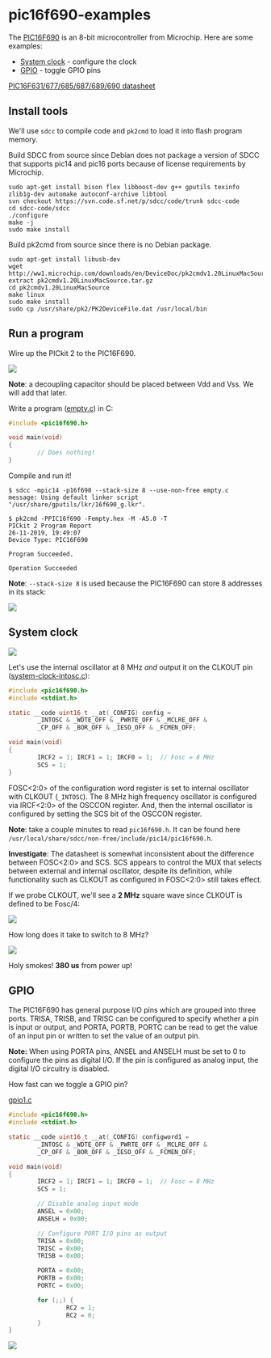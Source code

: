 # pic16f690-examples

The [PIC16F690](https://microchip.com/wwwproducts/en/PIC16F690) is an 8-bit microcontroller from Microchip. Here are some examples:

  * [System clock](#system-clock) - configure the clock
  * [GPIO](#gpio) - toggle GPIO pins

[PIC16F631/677/685/687/689/690 datasheet](http://ww1.microchip.com/downloads/en/DeviceDoc/40001262F.pdf)

## Install tools

We'll use ```sdcc``` to compile code and ```pk2cmd``` to load it into flash program memory.

Build SDCC from source since Debian does not package a version of SDCC that supports pic14 and pic16 ports because of license requirements by Microchip.

```
sudo apt-get install bison flex libboost-dev g++ gputils texinfo zlib1g-dev automake autoconf-archive libtool
svn checkout https://svn.code.sf.net/p/sdcc/code/trunk sdcc-code
cd sdcc-code/sdcc
./configure
make -j
sudo make install
```

Build pk2cmd from source since there is no Debian package.

```
sudo apt-get install libusb-dev
wget http://ww1.microchip.com/downloads/en/DeviceDoc/pk2cmdv1.20LinuxMacSource.tar.gz
extract pk2cmdv1.20LinuxMacSource.tar.gz
cd pk2cmdv1.20LinuxMacSource
make linux
sudo make install
sudo cp /usr/share/pk2/PK2DeviceFile.dat /usr/local/bin
```

## Run a program

Wire up the PICkit 2 to the PIC16F690.

![](https://i.postimg.cc/wjCZbywj/IMG-1332.jpg)

**Note**: a decoupling capacitor should be placed between Vdd and Vss. We will add that later.

Write a program ([empty.c](empty.c)) in C:

```c
#include <pic16f690.h>

void main(void)
{
        // Does nothing!
}
```

Compile and run it!

```
$ sdcc -mpic14 -p16f690 --stack-size 8 --use-non-free empty.c
message: Using default linker script "/usr/share/gputils/lkr/16f690_g.lkr".

$ pk2cmd -PPIC16f690 -Fempty.hex -M -A5.0 -T
PICkit 2 Program Report
26-11-2019, 19:49:07
Device Type: PIC16F690

Program Succeeded.

Operation Succeeded
```

**Note**: ```--stack-size 8``` is used because the PIC16F690 can store 8 addresses in its stack:

![](https://i.postimg.cc/zvP8LD8H/stack.png)

## System clock

![](https://i.postimg.cc/QMjw3GZ2/system-clock.jpg)

Let's use the internal oscillator at 8 MHz *and* output it on the CLKOUT pin ([system-clock-intosc.c](system-clock-intosc.c)):

```c
#include <pic16f690.h>
#include <stdint.h>

static __code uint16_t __at(_CONFIG) config =
        _INTOSC & _WDTE_OFF & _PWRTE_OFF & _MCLRE_OFF &
        _CP_OFF & _BOR_OFF & _IESO_OFF & _FCMEN_OFF;

void main(void)
{
        IRCF2 = 1; IRCF1 = 1; IRCF0 = 1;  // Fosc = 8 MHz
        SCS = 1;
}
```

FOSC<2:0> of the configuration word register is set to internal oscillator with CLKOUT (```_INTOSC```). The 8 MHz high frequency oscillator is configured via IRCF<2:0> of the OSCCON register. And, then the internal oscillator is configured by setting the SCS bit of the OSCCON register.

**Note**: take a couple minutes to read ```pic16f690.h```. It can be found here ```/usr/local/share/sdcc/non-free/include/pic14/pic16f690.h```.

**Investigate**: The datasheet is somewhat inconsistent about the difference between FOSC<2:0> and SCS. SCS appears to control the MUX that selects between external and internal oscillator, despite its definition, while functionality such as CLKOUT as configured in FOSC<2:0> still takes effect.

If we probe CLKOUT, we'll see a **2 MHz** square wave since CLKOUT is defined to be Fosc/4:

![](https://i.postimg.cc/BZYtd4HK/system-clock-intosc-scope1.png)

How long does it take to switch to 8 MHz?

![](https://i.postimg.cc/ZqsKXLyh/startup.png)

Holy smokes! **380 us** from power up!

## GPIO

The PIC16F690 has general purpose I/O pins which are grouped into three ports. TRISA, TRISB, and TRISC can be configured to specify whether a pin is input or output, and PORTA, PORTB, PORTC can be read to get the value of an input pin or written to set the value of an output pin.

**Note:** When using PORTA pins, ANSEL and ANSELH must be set to 0 to configure the pins as digital I/O. If the pin is configured as analog input, the digital I/O circuitry is disabled.

How fast can we toggle a GPIO pin?

[gpio1.c](gpio1.c)

```c
#include <pic16f690.h>
#include <stdint.h>

static __code uint16_t __at(_CONFIG) configword1 =
        _INTOSC & _WDTE_OFF & _PWRTE_OFF & _MCLRE_OFF &
        _CP_OFF & _BOR_OFF & _IESO_OFF & _FCMEN_OFF;

void main(void)
{
        IRCF2 = 1; IRCF1 = 1; IRCF0 = 1;  // Fosc = 8 MHz
        SCS = 1;

        // Disable analog input mode
        ANSEL = 0x00;
        ANSELH = 0x00;

        // Configure PORT I/O pins as output
        TRISA = 0x00;
        TRISC = 0x00;
        TRISB = 0x00;

        PORTA = 0x00;
        PORTB = 0x00;
        PORTC = 0x00;

        for (;;) {
                RC2 = 1;
                RC2 = 0;
        }
}
```

![](https://i.postimg.cc/JhJ0D8Zt/gpio1.png)

